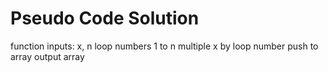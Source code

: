 # Pseudo Code Solution

function inputs: x, n
loop numbers 1 to n
multiple x by loop number
    push to array
        output array